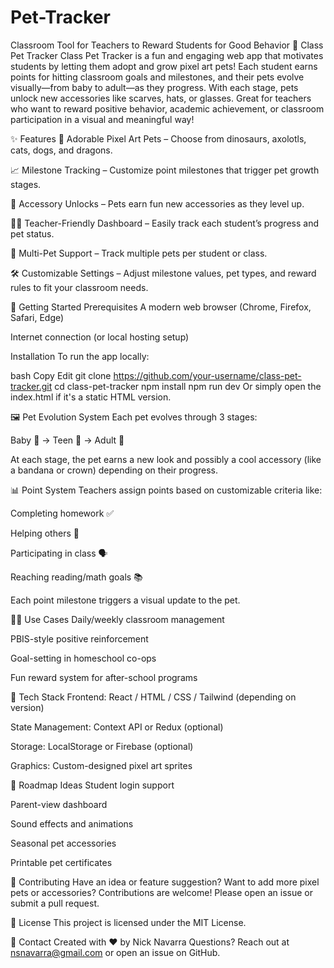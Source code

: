 # Pet-Tracker
Classroom Tool for Teachers to Reward Students for Good Behavior
🐾 Class Pet Tracker
Class Pet Tracker is a fun and engaging web app that motivates students by letting them adopt and grow pixel art pets! Each student earns points for hitting classroom goals and milestones, and their pets evolve visually—from baby to adult—as they progress. With each stage, pets unlock new accessories like scarves, hats, or glasses. Great for teachers who want to reward positive behavior, academic achievement, or classroom participation in a visual and meaningful way!

✨ Features
🎨 Adorable Pixel Art Pets – Choose from dinosaurs, axolotls, cats, dogs, and dragons.

📈 Milestone Tracking – Customize point milestones that trigger pet growth stages.

🧢 Accessory Unlocks – Pets earn fun new accessories as they level up.

🧑‍🏫 Teacher-Friendly Dashboard – Easily track each student’s progress and pet status.

👥 Multi-Pet Support – Track multiple pets per student or class.

🛠️ Customizable Settings – Adjust milestone values, pet types, and reward rules to fit your classroom needs.

🚀 Getting Started
Prerequisites
A modern web browser (Chrome, Firefox, Safari, Edge)

Internet connection (or local hosting setup)

Installation
To run the app locally:

bash
Copy
Edit
git clone https://github.com/your-username/class-pet-tracker.git
cd class-pet-tracker
npm install
npm run dev
Or simply open the index.html if it's a static HTML version.

🖼️ Pet Evolution System
Each pet evolves through 3 stages:

Baby 🍼 → Teen 🧒 → Adult 🐾

At each stage, the pet earns a new look and possibly a cool accessory (like a bandana or crown) depending on their progress.

📊 Point System
Teachers assign points based on customizable criteria like:

Completing homework ✅

Helping others 🤝

Participating in class 🗣️

Reaching reading/math goals 📚

Each point milestone triggers a visual update to the pet.

👩‍🏫 Use Cases
Daily/weekly classroom management

PBIS-style positive reinforcement

Goal-setting in homeschool co-ops

Fun reward system for after-school programs

🧩 Tech Stack
Frontend: React / HTML / CSS / Tailwind (depending on version)

State Management: Context API or Redux (optional)

Storage: LocalStorage or Firebase (optional)

Graphics: Custom-designed pixel art sprites

📌 Roadmap Ideas
Student login support

Parent-view dashboard

Sound effects and animations

Seasonal pet accessories

Printable pet certificates

🙌 Contributing
Have an idea or feature suggestion? Want to add more pixel pets or accessories?
Contributions are welcome! Please open an issue or submit a pull request.

📄 License
This project is licensed under the MIT License.

💌 Contact
Created with ❤️ by Nick Navarra
Questions? Reach out at nsnavarra@gmail.com or open an issue on GitHub.
